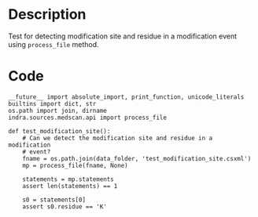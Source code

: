 # Description
Test for detecting modification site and residue in a modification event using `process_file` method.

# Code
```
__future__ import absolute_import, print_function, unicode_literals
builtins import dict, str
os.path import join, dirname
indra.sources.medscan.api import process_file

def test_modification_site():
    # Can we detect the modification site and residue in a modification
    # event?
    fname = os.path.join(data_folder, 'test_modification_site.csxml')
    mp = process_file(fname, None)

    statements = mp.statements
    assert len(statements) == 1

    s0 = statements[0]
    assert s0.residue == 'K'

```
